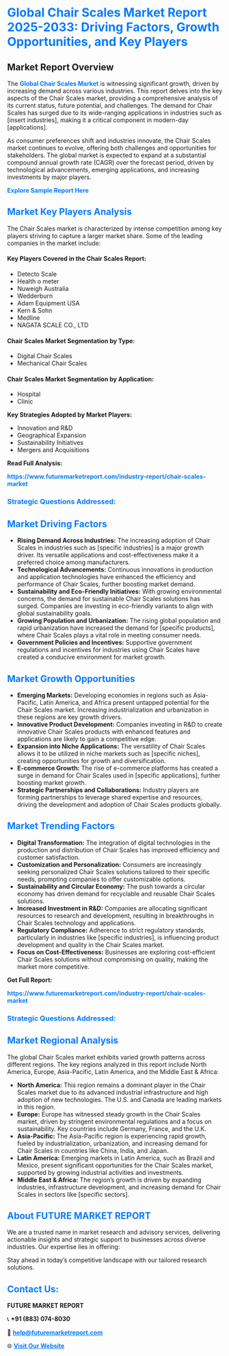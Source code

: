 <h1 style="color: #007BFF;">Global Chair Scales Market Report 2025-2033: Driving Factors, Growth Opportunities, and Key Players</h1>

<section id="overview">
<h2>Market Report Overview</h2>
<p>The <a href="https://www.futuremarketreport.com/industry-report/chair-scales-market" style="color: #007BFF; text-decoration: none;"><strong>Global Chair Scales Market</strong></a> is witnessing significant growth, driven by increasing demand across various industries. This report delves into the key aspects of the Chair Scales market, providing a comprehensive analysis of its current status, future potential, and challenges. The demand for Chair Scales has surged due to its wide-ranging applications in industries such as [insert industries], making it a critical component in modern-day [applications].</p>
<p>As consumer preferences shift and industries innovate, the Chair Scales market continues to evolve, offering both challenges and opportunities for stakeholders. The global market is expected to expand at a substantial compound annual growth rate (CAGR) over the forecast period, driven by technological advancements, emerging applications, and increasing investments by major players.</p>
</section>

<section id="overview">
<p><a href="https://www.futuremarketreport.com/request-sample/reportId=61902" style="color: #007BFF; text-decoration: none;"><strong>Explore Sample Report Here</strong></a></p>
</section>

<section id="key-players">
<h2 style="color: #007BFF;">Market Key Players Analysis</h2>
<p>The Chair Scales market is characterized by intense competition among key players striving to capture a larger market share. Some of the leading companies in the market include:</p>
<h4>Key Players Covered in the Chair Scales Report:</h4>
<ul><li>Detecto Scale</li><li>Health o meter</li><li>Nuweigh Australia</li><li>Wedderburn</li><li>Adam Equipment USA</li><li>Kern &amp; Sohn</li><li>Medline</li><li>NAGATA SCALE CO., LTD</li></ul>
<h4>Chair Scales Market Segmentation by Type:</h4>
<ul><li>Digital Chair Scales</li><li>Mechanical Chair Scales</li></ul>

<h4>Chair Scales Market Segmentation by Application:</h4>
<ul><li>Hospital</li><li>Clinic</li></ul>
<p><strong>Key Strategies Adopted by Market Players:</strong></p>
<ul>
<li>Innovation and R&D</li>
<li>Geographical Expansion</li>
<li>Sustainability Initiatives</li>
<li>Mergers and Acquisitions</li>
</ul>
</section>

<section>
<p><strong>Read Full Analysis: </strong></p><a href="https://www.futuremarketreport.com/industry-report/chair-scales-market" style="color: #007BFF; text-decoration: none;"><strong>https://www.futuremarketreport.com/industry-report/chair-scales-market</strong></a>
<h3 style="color: #007BFF;">Strategic Questions Addressed:</h3>
</section>

<section id="driving-factors">
<h2 style="color: #007BFF;">Market Driving Factors</h2>
<ul>
<li><strong>Rising Demand Across Industries:</strong> The increasing adoption of Chair Scales in industries such as [specific industries] is a major growth driver. Its versatile applications and cost-effectiveness make it a preferred choice among manufacturers.</li>
<li><strong>Technological Advancements:</strong> Continuous innovations in production and application technologies have enhanced the efficiency and performance of Chair Scales, further boosting market demand.</li>
<li><strong>Sustainability and Eco-Friendly Initiatives:</strong> With growing environmental concerns, the demand for sustainable Chair Scales solutions has surged. Companies are investing in eco-friendly variants to align with global sustainability goals.</li>
<li><strong>Growing Population and Urbanization:</strong> The rising global population and rapid urbanization have increased the demand for [specific products], where Chair Scales plays a vital role in meeting consumer needs.</li>
<li><strong>Government Policies and Incentives:</strong> Supportive government regulations and incentives for industries using Chair Scales have created a conducive environment for market growth.</li>
</ul>
</section>

<section id="growth-opportunities">
<h2 style="color: #007BFF;">Market Growth Opportunities</h2>
<ul>
<li><strong>Emerging Markets:</strong> Developing economies in regions such as Asia-Pacific, Latin America, and Africa present untapped potential for the Chair Scales market. Increasing industrialization and urbanization in these regions are key growth drivers.</li>
<li><strong>Innovative Product Development:</strong> Companies investing in R&D to create innovative Chair Scales products with enhanced features and applications are likely to gain a competitive edge.</li>
<li><strong>Expansion into Niche Applications:</strong> The versatility of Chair Scales allows it to be utilized in niche markets such as [specific niches], creating opportunities for growth and diversification.</li>
<li><strong>E-commerce Growth:</strong> The rise of e-commerce platforms has created a surge in demand for Chair Scales used in [specific applications], further boosting market growth.</li>
<li><strong>Strategic Partnerships and Collaborations:</strong> Industry players are forming partnerships to leverage shared expertise and resources, driving the development and adoption of Chair Scales products globally.</li>
</ul>
</section>

<section id="trending-factors">
<h2 style="color: #007BFF;">Market Trending Factors</h2>
<ul>
<li><strong>Digital Transformation:</strong> The integration of digital technologies in the production and distribution of Chair Scales has improved efficiency and customer satisfaction.</li>
<li><strong>Customization and Personalization:</strong> Consumers are increasingly seeking personalized Chair Scales solutions tailored to their specific needs, prompting companies to offer customizable options.</li>
<li><strong>Sustainability and Circular Economy:</strong> The push towards a circular economy has driven demand for recyclable and reusable Chair Scales solutions.</li>
<li><strong>Increased Investment in R&D:</strong> Companies are allocating significant resources to research and development, resulting in breakthroughs in Chair Scales technology and applications.</li>
<li><strong>Regulatory Compliance:</strong> Adherence to strict regulatory standards, particularly in industries like [specific industries], is influencing product development and quality in the Chair Scales market.</li>
<li><strong>Focus on Cost-Effectiveness:</strong> Businesses are exploring cost-efficient Chair Scales solutions without compromising on quality, making the market more competitive.</li>
</ul>
</section>

<section>
<p><strong>Get Full Report: </strong></p><a href="https://www.futuremarketreport.com/industry-report/chair-scales-market" style="color: #007BFF; text-decoration: none;"><strong>https://www.futuremarketreport.com/industry-report/chair-scales-market</strong></a>
<h3 style="color: #007BFF;">Strategic Questions Addressed:</h3>
</section>


<section id="regional-analysis">
<h2 style="color: #007BFF;">Market Regional Analysis</h2>
<p>The global Chair Scales market exhibits varied growth patterns across different regions. The key regions analyzed in this report include North America, Europe, Asia-Pacific, Latin America, and the Middle East & Africa:</p>
<ul>
<li><strong>North America:</strong> This region remains a dominant player in the Chair Scales market due to its advanced industrial infrastructure and high adoption of new technologies. The U.S. and Canada are leading markets in this region.</li>
<li><strong>Europe:</strong> Europe has witnessed steady growth in the Chair Scales market, driven by stringent environmental regulations and a focus on sustainability. Key countries include Germany, France, and the U.K.</li>
<li><strong>Asia-Pacific:</strong> The Asia-Pacific region is experiencing rapid growth, fueled by industrialization, urbanization, and increasing demand for Chair Scales in countries like China, India, and Japan.</li>
<li><strong>Latin America:</strong> Emerging markets in Latin America, such as Brazil and Mexico, present significant opportunities for the Chair Scales market, supported by growing industrial activities and investments.</li>
<li><strong>Middle East & Africa:</strong> The region’s growth is driven by expanding industries, infrastructure development, and increasing demand for Chair Scales in sectors like [specific sectors].</li>
</ul>
</section>

<footer>
<h2 style="color: #007BFF;">About FUTURE MARKET REPORT</h2>
<p>We are a trusted name in market research and advisory services, delivering actionable insights and strategic support to businesses across diverse industries. Our expertise lies in offering:</p>

<p>Stay ahead in today’s competitive landscape with our tailored research solutions.</p>

<h2 style="color: #007BFF;">Contact Us:</h2>
<p><strong>FUTURE MARKET REPORT</strong></p>
<p>📞 <strong>+91 (883) 074-8030</strong></p>
<p>📧 <strong><a href="mailto:help@futuremarketreport.com" style="color: #007BFF;">help@futuremarketreport.com</a></strong></p>
<p>🌐 <strong><a href="https://www.futuremarketreport.com/" style="color: #007BFF;">Visit Our Website</a></strong></p>
</footer>